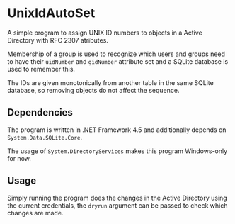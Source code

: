 # UnixIdAutoSet

A simple program to assign UNIX ID numbers to objects in a Active Directory with RFC 2307 atributes.

Membership of a group is used to recognize which users and groups need to have their `uidNumber` and `gidNumber` attribute set and a SQLite database is used to remember this.

The IDs are given monotonically from another table in the same SQLite database, so removing objects do not affect the sequence.


## Dependencies

The program is written in .NET Framework 4.5 and additionally depends on `System.Data.SQLite.Core`.

The usage of `System.DirectoryServices` makes this program Windows-only for now.


## Usage

Simply running the program does the changes in the Active Directory using the current credentials, the `dryrun` argument can be passed to check which changes are made.

